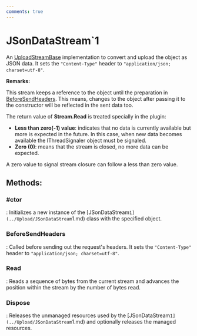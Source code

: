 ```yaml
---
comments: true
---
```

# JSonDataStream`1

An [UploadStreamBase](../Upload/UploadStreamBase.md) implementation to convert and upload the object as JSON data. It sets the `"Content-Type"` header to `"application/json; charset=utf-8"`. 

**Remarks:**

This stream keeps a reference to the object until the preparation in [BeforeSendHeaders](../Upload/JSonDataStream`1.md#beforesendheaders). This means, changes to the object after passing it to the constructor will be reflected in the sent data too.

The return value of **Stream.Read** is treated specially in the plugin: 

- **Less than zero(-1) value**:  indicates that no data is currently available but more is expected in the future. In this case, when new data becomes available the IThreadSignaler object must be signaled.
- **Zero (0)**:  means that the stream is closed, no more data can be expected.

 A zero value to signal stream closure can follow a less than zero value.


## **Methods**:

### **#ctor**
: Initializes a new instance of the [JSonDataStream`1](../Upload/JSonDataStream`1.md) class with the specified object. 

### **BeforeSendHeaders**
: Called before sending out the request's headers. It sets the `"Content-Type"` header to `"application/json; charset=utf-8"`. 

### **Read**
: Reads a sequence of bytes from the current stream and advances the position within the stream by the number of bytes read. 

### **Dispose**
: Releases the unmanaged resources used by the [JSonDataStream`1](../Upload/JSonDataStream`1.md) and optionally releases the managed resources. 